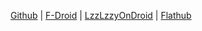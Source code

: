 <!-- markdownlint-disable no-inline-html first-line-heading -->

[Github][github-myapp] \| [F-Droid][fdroid-myapp] \| [LzzLzzyOnDroid][lzzyondroid-myapp] \| [Flathub][flathub-myapp]

<!-- refs -->

[github-myapp]: https://github.com/FriesI23/mhabit
[fdroid-myapp]: https://f-droid.org/packages/io.github.friesi23.mhabit
[lzzyondroid-myapp]: https://apt.izzysoft.de/fdroid/index/apk/io.github.friesi23.mhabit
[flathub-myapp]: https://flathub.org/apps/io.github.friesi23.mhabit
